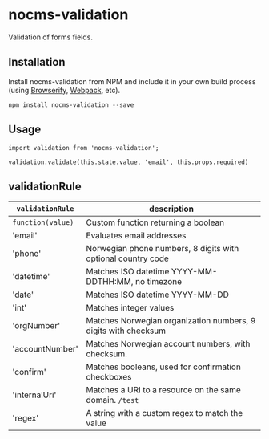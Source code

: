 # nocms-validation

Validation of forms fields.


## Installation

Install nocms-validation from NPM and include it in your own build process (using [Browserify](http://browserify.org), [Webpack](http://webpack.github.io/), etc).

```
npm install nocms-validation --save
```

## Usage

```
import validation from 'nocms-validation';

validation.validate(this.state.value, 'email', this.props.required)
```

## validationRule

| `validationRule`  | description                                                       |
|-------------------|-------------------------------------------------------------------|
| `function(value)` | Custom function returning a boolean                               |
| 'email'           | Evaluates email addresses                                         |
| 'phone'           | Norwegian phone numbers, 8 digits with optional country code      |
| 'datetime'        | Matches ISO datetime YYYY-MM-DDTHH:MM, no timezone                |
| 'date'            | Matches ISO datetime YYYY-MM-DD                                   |
| 'int'             | Matches integer values                                            |
| 'orgNumber'       | Matches Norwegian organization numbers, 9 digits with checksum    |
| 'accountNumber'   | Matches Norwegian account numbers, with checksum.                 |
| 'confirm'         | Matches booleans, used for confirmation checkboxes                |
| 'internalUri'     | Matches a URI to a resource on the same domain. `/test`           |
| 'regex'           | A string with a custom regex to match the value                   |

